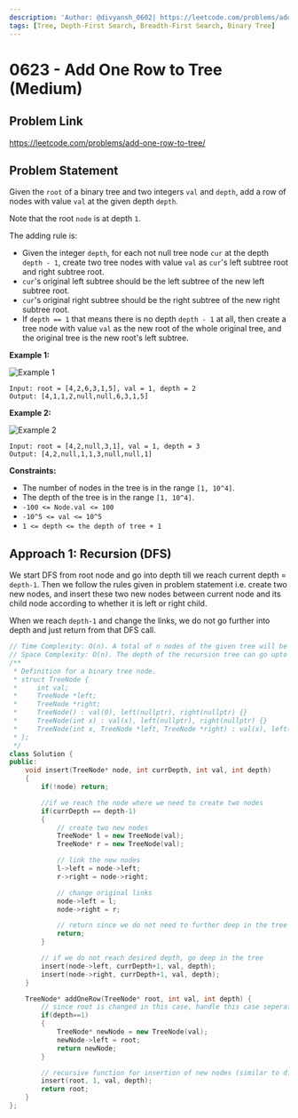 ```yaml
---
description: 'Author: @divyansh_0602| https://leetcode.com/problems/add-one-row-to-tree/'
tags: [Tree, Depth-First Search, Breadth-First Search, Binary Tree]
---
```


# 0623 - Add One Row to Tree (Medium) 

## Problem Link

https://leetcode.com/problems/add-one-row-to-tree/

## Problem Statement

Given the `root` of a binary tree and two integers `val` and `depth`, add a row of nodes with value `val` at the given depth `depth`.

Note that the root `node` is at depth `1`.

The adding rule is:

* Given the integer `depth`, for each not null tree node `cur` at the depth `depth - 1`, create two tree nodes with value `val` as `cur`'s left subtree root and right subtree root.
* `cur`'s original left subtree should be the left subtree of the new left subtree root.
* `cur`'s original right subtree should be the right subtree of the new right subtree root.
* If `depth == 1` that means there is no depth `depth - 1` at all, then create a tree node with value `val` as the new root of the whole original tree, and the original tree is the new root's left subtree.

**Example 1:**

![Example 1](https://assets.leetcode.com/uploads/2021/03/15/addrow-tree.jpg "Example 1")

```
Input: root = [4,2,6,3,1,5], val = 1, depth = 2
Output: [4,1,1,2,null,null,6,3,1,5]
```

**Example 2:**

![Example 2](https://assets.leetcode.com/uploads/2021/03/11/add2-tree.jpg "Example 2")

```
Input: root = [4,2,null,3,1], val = 1, depth = 3
Output: [4,2,null,1,1,3,null,null,1]
```

**Constraints:**

* The number of nodes in the tree is in the range `[1, 10^4]`.
* The depth of the tree is in the range `[1, 10^4]`.
* `-100 <= Node.val <= 100`
* `-10^5 <= val <= 10^5`
* `1 <= depth <= the depth of tree + 1`

## Approach 1: Recursion (DFS)

We start DFS from root node and go into depth till we reach current depth = `depth-1`. Then we follow the rules given in problem statement i.e. create two new nodes, and insert these two new nodes between current node and its child node according to whether it is left or right child.

When we reach `depth-1` and change the links, we do not go further into depth and just return from that DFS call.

<Tabs>
<TabItem value="cpp" label="C++">
<SolutionAuthor name="@divyansh_0602"/>

```cpp
// Time Complexity: O(n). A total of n nodes of the given tree will be considered in worst case.
// Space Complexity: O(n). The depth of the recursion tree can go upto n in the worst case (skewed tree).
/**
 * Definition for a binary tree node.
 * struct TreeNode {
 *     int val;
 *     TreeNode *left;
 *     TreeNode *right;
 *     TreeNode() : val(0), left(nullptr), right(nullptr) {}
 *     TreeNode(int x) : val(x), left(nullptr), right(nullptr) {}
 *     TreeNode(int x, TreeNode *left, TreeNode *right) : val(x), left(left), right(right) {}
 * };
 */
class Solution {
public:
    void insert(TreeNode* node, int currDepth, int val, int depth)
    {
        if(!node) return;

        //if we reach the node where we need to create two nodes
        if(currDepth == depth-1)
        {
            // create two new nodes
            TreeNode* l = new TreeNode(val);
            TreeNode* r = new TreeNode(val);

            // link the new nodes
            l->left = node->left;
            r->right = node->right;

            // change original links
            node->left = l;
            node->right = r;

            // return since we do not need to further deep in the tree
            return;
        }

        // if we do not reach desired depth, go deep in the tree
        insert(node->left, currDepth+1, val, depth);
        insert(node->right, currDepth+1, val, depth);
    }

    TreeNode* addOneRow(TreeNode* root, int val, int depth) {
        // since root is changed in this case, handle this case seperately
        if(depth==1)
        {
            TreeNode* newNode = new TreeNode(val);
            newNode->left = root;
            return newNode;
        }

        // recursive function for insertion of new nodes (similar to dfs)
        insert(root, 1, val, depth);
        return root;
    }
};
```

</TabItem>
</Tabs>
